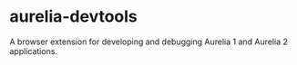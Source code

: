 # aurelia-devtools
A browser extension for developing and debugging Aurelia 1 and Aurelia 2 applications.
